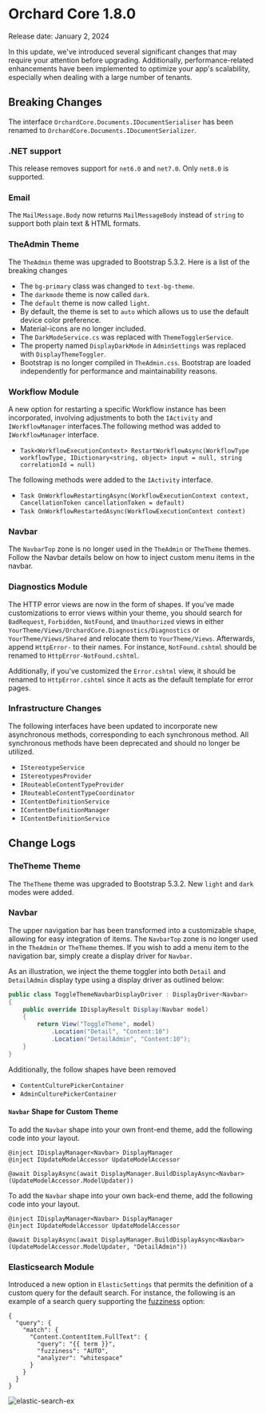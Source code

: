 # Orchard Core 1.8.0

Release date: January 2, 2024

In this update, we've introduced several significant changes that may require your attention before upgrading. Additionally, performance-related enhancements have been implemented to optimize your app's scalability, especially when dealing with a large number of tenants.

## Breaking Changes

The interface `OrchardCore.Documents.IDocumentSerialiser` has been renamed to `OrchardCore.Documents.IDocumentSerializer`.

### .NET support

This release removes support for `net6.0` and `net7.0`. Only `net8.0` is supported.

### Email

The `MailMessage.Body` now returns `MailMessageBody` instead of `string` to support both plain text & HTML formats.

### TheAdmin Theme

The `TheAdmin` theme was upgraded to Bootstrap 5.3.2. Here is a list of the breaking changes

- The `bg-primary` class was changed to `text-bg-theme`.
- The `darkmode` theme is now called `dark`.
- The `default` theme is now called `light`.
- By default, the theme is set to `auto` which allows us to use the default device color preference.
- Material-icons are no longer included.
- The `DarkModeService.cs` was replaced with `ThemeTogglerService`.
- The property named `DisplayDarkMode` in `AdminSettings` was replaced with `DisplayThemeToggler`.
- Bootstrap is no longer compiled in `TheAdmin.css`. Bootstrap are loaded independently for performance and maintainability reasons.

### Workflow Module

A new option for restarting a specific Workflow instance has been incorporated, involving adjustments to both the `IActivity` and `IWorkflowManager` interfaces.The following method was added to `IWorkflowManager` interface.

- `Task<WorkflowExecutionContext> RestartWorkflowAsync(WorkflowType workflowType, IDictionary<string, object> input = null, string correlationId = null)`

 The following methods were added to the `IActivity` interface.

- `Task OnWorkflowRestartingAsync(WorkflowExecutionContext context, CancellationToken cancellationToken = default)`
- `Task OnWorkflowRestartedAsync(WorkflowExecutionContext context)`

### Navbar

 The `NavbarTop` zone is no longer used in the `TheAdmin` or `TheTheme` themes. Follow the Navbar details below on how to inject custom menu items in the navbar.

### Diagnostics Module

The HTTP error views are now in the form of shapes. If you've made customizations to error views within your theme, you should search for `BadRequest`, `Forbidden`, `NotFound`, and `Unauthorized` views in either `YourTheme/Views/OrchardCore.Diagnostics/Diagnostics` or `YourTheme/Views/Shared` and relocate them to `YourTheme/Views`. Afterwards, append `HttpError-` to their names. For instance, `NotFound.cshtml` should be renamed to `HttpError-NotFound.cshtml`.

Additionally, if you've customized the `Error.cshtml` view, it should be renamed to `HttpError.cshtml` since it acts as the default template for error pages.

### Infrastructure Changes

The following interfaces have been updated to incorporate new asynchronous methods, corresponding to each synchronous method. All synchronous methods have been deprecated and should no longer be utilized.

- `IStereotypeService`
- `IStereotypesProvider`
- `IRouteableContentTypeProvider`
- `IRouteableContentTypeCoordinator`
- `IContentDefinitionService`
- `IContentDefinitionManager`
- `IContentDefinitionService`

## Change Logs

### TheTheme Theme

The `TheTheme` theme was upgraded to Bootstrap 5.3.2. New `light` and `dark` modes were added.

### Navbar

The upper navigation bar has been transformed into a customizable shape, allowing for easy integration of items. The `NavbarTop` zone is no longer used in the `TheAdmin` or `TheTheme` themes. If you wish to add a menu item to the navigation bar, simply create a display driver for `Navbar`.

As an illustration, we inject the theme toggler into both `Detail` and `DetailAdmin` display type using a display driver as outlined below:

```csharp
public class ToggleThemeNavbarDisplayDriver : DisplayDriver<Navbar>
{
    public override IDisplayResult Display(Navbar model)
    {
        return View("ToggleTheme", model)
            .Location("Detail", "Content:10")
            .Location("DetailAdmin", "Content:10");
    }
}
```

 Additionally, the follow shapes have been removed

- `ContentCulturePickerContainer`
- `AdminCulturePickerContainer`

#### `Navbar` Shape for Custom Theme

To add the `Navbar` shape into your own front-end theme, add the following code into your layout.

```
@inject IDisplayManager<Navbar> DisplayManager
@inject IUpdateModelAccessor UpdateModelAccessor

@await DisplayAsync(await DisplayManager.BuildDisplayAsync<Navbar>(UpdateModelAccessor.ModelUpdater))
```

To add the `Navbar` shape into your own back-end theme, add the following code into your layout.

```
@inject IDisplayManager<Navbar> DisplayManager
@inject IUpdateModelAccessor UpdateModelAccessor

@await DisplayAsync(await DisplayManager.BuildDisplayAsync<Navbar>(UpdateModelAccessor.ModelUpdater, "DetailAdmin"))
```

### Elasticsearch Module

Introduced a new option in `ElasticSettings` that permits the definition of a custom query for the default search. For instance, the following is an example of a search query supporting the [fuzziness](https://www.elastic.co/guide/en/elasticsearch/reference/7.17/common-options.html#fuzziness) option:

```
{
  "query": {
    "match": {
      "Content.ContentItem.FullText": {
        "query": "{{ term }}",
        "fuzziness": "AUTO",
        "analyzer": "whitespace"
      }
    }
  }
}
```

![elastic-search-ex](https://github.com/OrchardCMS/OrchardCore/assets/24724371/15aae13e-0fc0-4df6-98be-352a441618c0)
